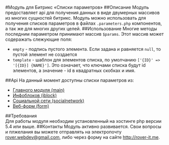 #Модуль для Битрикс «Списки параметров»
##Описание
Модуль предоставляет api для получения данных в виде двумерных массивов из многих сущностей битрикс. Модуль можно использовать для получения списков параметров в файлах `.parameters.php` компонентов, а так же для многих других целей.
##Использование
Многие методы последним параметром принимают массив `$params`. Этот массив может содеражать слежующие поля:
* `empty` - подпись пустого элемента. Если задана и равняется `null`, то пустой элемент не создается
* `template` - шаблон для элементов списка, по умолчанию `['{ID}' => '[{ID}] {NAME}']`. Это означает, что ключами списка будут id элементов, а значение - id в квадратных скобках и имя.

##Api
На данный момент доступны списки параметров из:
* [Главного модуля (main)](./help/main.md)
* [Инфоблоков (iblock)](./help/iblock.md)
* [Социальной сети (socialnetwork)](./help/socialnetwork.md)
* [Веб-форм (form)](./help/form.md)

##Требования  
Для работы модуля необходим установленный на хостинге php версии 5.4 или выше. 
##Контакты
Модуль активно развивается. Свои вопросы и плжелания вы можете отправлять на электропочту rover.webdev@gmail.com, либо через форму на сайте http://rover-it.me.